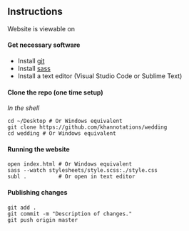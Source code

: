 ## Instructions

Website is viewable on 

#### Get necessary software

- Install [git](https://git-scm.com/download/win)
- Install [sass](https://sass-lang.com/install)
- Install a text editor (Visual Studio Code or Sublime Text)

#### Clone the repo (one time setup)

_In the shell_
```
cd ~/Desktop # Or Windows equivalent
git clone https://github.com/khannotations/wedding
cd wedding # Or Windows equivalent
```

#### Running the website 

```
open index.html # Or Windows equivalent
sass --watch stylesheets/style.scss:./style.css
subl .          # Or open in text editor
```

#### Publishing changes

```
git add .
git commit -m "Description of changes."
git push origin master
```
